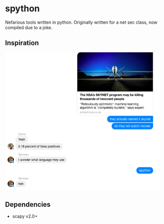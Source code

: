 # spython
Nefarious tools written in python. Originally written for a net sec class, now compiled due to a joke.


## Inspiration
![our inspiration](https://raw.githubusercontent.com/Pizzorni/spython/master/inspiration.png)
## Dependencies
* scapy v2.0+
